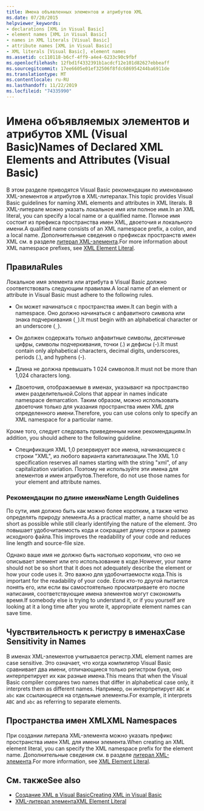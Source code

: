 ```yaml
---
title: Имена объявленных элементов и атрибутов XML
ms.date: 07/20/2015
helpviewer_keywords:
- declarations [XML in Visual Basic]
- element names [XML in Visual Basic]
- names in XML literals [Visual Basic]
- attribute names [XML in Visual Basic]
- XML literals [Visual Basic], element names
ms.assetid: cc110118-b6cf-4ff9-a4e4-6233c90c9fbf
ms.openlocfilehash: 12fbd1f4332391b1acdcf12e101d82627ebbeaff
ms.sourcegitcommit: 17ee6605e01ef32506f8fdc686954244ba6911de
ms.translationtype: MT
ms.contentlocale: ru-RU
ms.lasthandoff: 11/22/2019
ms.locfileid: "74335990"
---
```

# <a name="names-of-declared-xml-elements-and-attributes-visual-basic"></a><span data-ttu-id="67f17-102">Имена объявляемых элементов и атрибутов XML (Visual Basic)</span><span class="sxs-lookup"><span data-stu-id="67f17-102">Names of Declared XML Elements and Attributes (Visual Basic)</span></span>
<span data-ttu-id="67f17-103">В этом разделе приводятся Visual Basic рекомендации по именованию XML-элементов и атрибутов в XML-литералах.</span><span class="sxs-lookup"><span data-stu-id="67f17-103">This topic provides Visual Basic guidelines for naming XML elements and attributes in XML literals.</span></span>  <span data-ttu-id="67f17-104">В XML-литерале можно указать локальное имя или полное имя.</span><span class="sxs-lookup"><span data-stu-id="67f17-104">In an XML literal, you can specify a local name or a qualified name.</span></span> <span data-ttu-id="67f17-105">Полное имя состоит из префикса пространства имен XML, двоеточия и локального имени.</span><span class="sxs-lookup"><span data-stu-id="67f17-105">A qualified name consists of an XML namespace prefix, a colon, and a local name.</span></span> <span data-ttu-id="67f17-106">Дополнительные сведения о префиксах пространств имен XML см. в разделе [литерал XML-элемента](../../../../visual-basic/language-reference/xml-literals/xml-element-literal.md).</span><span class="sxs-lookup"><span data-stu-id="67f17-106">For more information about XML namespace prefixes, see [XML Element Literal](../../../../visual-basic/language-reference/xml-literals/xml-element-literal.md).</span></span>  
  
## <a name="rules"></a><span data-ttu-id="67f17-107">Правила</span><span class="sxs-lookup"><span data-stu-id="67f17-107">Rules</span></span>  
 <span data-ttu-id="67f17-108">Локальное имя элемента или атрибута в Visual Basic должно соответствовать следующим правилам.</span><span class="sxs-lookup"><span data-stu-id="67f17-108">A local name of an element or attribute in Visual Basic must adhere to the following rules.</span></span>  
  
- <span data-ttu-id="67f17-109">Он может начинаться с пространства имен.</span><span class="sxs-lookup"><span data-stu-id="67f17-109">It can begin with a namespace.</span></span> <span data-ttu-id="67f17-110">Оно должно начинаться с алфавитного символа или знака подчеркивания (`_`).</span><span class="sxs-lookup"><span data-stu-id="67f17-110">It must begin with an alphabetical character or an underscore (`_`).</span></span>  
  
- <span data-ttu-id="67f17-111">Он должен содержать только алфавитные символы, десятичные цифры, символы подчеркивания, точки (.) и дефисы (-).</span><span class="sxs-lookup"><span data-stu-id="67f17-111">It must contain only alphabetical characters, decimal digits, underscores, periods (.), and hyphens (-).</span></span>  
  
- <span data-ttu-id="67f17-112">Длина не должна превышать 1 024 символов.</span><span class="sxs-lookup"><span data-stu-id="67f17-112">It must not be more than 1,024 characters long.</span></span>  
  
- <span data-ttu-id="67f17-113">Двоеточия, отображаемые в именах, указывают на пространство имен разделительной.</span><span class="sxs-lookup"><span data-stu-id="67f17-113">Colons that appear in names indicate namespace demarcation.</span></span> <span data-ttu-id="67f17-114">Таким образом, можно использовать двоеточия только для указания пространства имен XML для определенного имени.</span><span class="sxs-lookup"><span data-stu-id="67f17-114">Therefore, you can use colons only to specify an XML namespace for a particular name.</span></span>  
  
 <span data-ttu-id="67f17-115">Кроме того, следует следовать приведенным ниже рекомендациям.</span><span class="sxs-lookup"><span data-stu-id="67f17-115">In addition, you should adhere to the following guideline.</span></span>  
  
- <span data-ttu-id="67f17-116">Спецификация XML 1,0 резервирует все имена, начинающиеся с строки "XML", из любого варианта капитализации.</span><span class="sxs-lookup"><span data-stu-id="67f17-116">The XML 1.0 specification reserves all names starting with the string "xml", of any capitalization variation.</span></span> <span data-ttu-id="67f17-117">Поэтому не используйте эти имена для элементов и имен атрибутов.</span><span class="sxs-lookup"><span data-stu-id="67f17-117">Therefore, do not use those names for your element and attribute names.</span></span>  
  
### <a name="name-length-guidelines"></a><span data-ttu-id="67f17-118">Рекомендации по длине имени</span><span class="sxs-lookup"><span data-stu-id="67f17-118">Name Length Guidelines</span></span>  
 <span data-ttu-id="67f17-119">По сути, имя должно быть как можно более коротким, а также четко определять природу элемента.</span><span class="sxs-lookup"><span data-stu-id="67f17-119">As a practical matter, a name should be as short as possible while still clearly identifying the nature of the element.</span></span> <span data-ttu-id="67f17-120">Это повышает удобочитаемость кода и сокращает длину строки и размер исходного файла.</span><span class="sxs-lookup"><span data-stu-id="67f17-120">This improves the readability of your code and reduces line length and source-file size.</span></span>  
  
 <span data-ttu-id="67f17-121">Однако ваше имя не должно быть настолько коротким, что оно не описывает элемент или его использование в коде.</span><span class="sxs-lookup"><span data-stu-id="67f17-121">However, your name should not be so short that it does not adequately describe the element or how your code uses it.</span></span> <span data-ttu-id="67f17-122">Это важно для удобочитаемости кода.</span><span class="sxs-lookup"><span data-stu-id="67f17-122">This is important for the readability of your code.</span></span> <span data-ttu-id="67f17-123">Если кто-то другой пытается понять его, или если вы самостоятельно просматриваете его после написания, соответствующие имена элементов могут сэкономить время.</span><span class="sxs-lookup"><span data-stu-id="67f17-123">If somebody else is trying to understand it, or if you yourself are looking at it a long time after you wrote it, appropriate element names can save time.</span></span>  
  
## <a name="case-sensitivity-in-names"></a><span data-ttu-id="67f17-124">Чувствительность к регистру в именах</span><span class="sxs-lookup"><span data-stu-id="67f17-124">Case Sensitivity in Names</span></span>  
 <span data-ttu-id="67f17-125">В именах XML-элементов учитывается регистр.</span><span class="sxs-lookup"><span data-stu-id="67f17-125">XML element names are case sensitive.</span></span> <span data-ttu-id="67f17-126">Это означает, что когда компилятор Visual Basic сравнивает два имени, отличающиеся только регистром букв, оно интерпретирует их как разные имена.</span><span class="sxs-lookup"><span data-stu-id="67f17-126">This means that when the Visual Basic compiler compares two names that differ in alphabetical case only, it interprets them as different names.</span></span> <span data-ttu-id="67f17-127">Например, он интерпретирует `ABC` и `abc` как ссылающиеся на отдельные элементы.</span><span class="sxs-lookup"><span data-stu-id="67f17-127">For example, it interprets `ABC` and `abc` as referring to separate elements.</span></span>  
  
## <a name="xml-namespaces"></a><span data-ttu-id="67f17-128">Пространства имен XML</span><span class="sxs-lookup"><span data-stu-id="67f17-128">XML Namespaces</span></span>  
 <span data-ttu-id="67f17-129">При создании литерала XML-элемента можно указать префикс пространства имен XML для имени элемента.</span><span class="sxs-lookup"><span data-stu-id="67f17-129">When creating an XML element literal, you can specify the XML namespace prefix for the element name.</span></span> <span data-ttu-id="67f17-130">Дополнительные сведения см. в разделе [литерал XML-элемента](../../../../visual-basic/language-reference/xml-literals/xml-element-literal.md).</span><span class="sxs-lookup"><span data-stu-id="67f17-130">For more information, see [XML Element Literal](../../../../visual-basic/language-reference/xml-literals/xml-element-literal.md).</span></span>  
  
## <a name="see-also"></a><span data-ttu-id="67f17-131">См. также</span><span class="sxs-lookup"><span data-stu-id="67f17-131">See also</span></span>

- [<span data-ttu-id="67f17-132">Создание XML в Visual Basic</span><span class="sxs-lookup"><span data-stu-id="67f17-132">Creating XML in Visual Basic</span></span>](../../../../visual-basic/programming-guide/language-features/xml/creating-xml.md)
- [<span data-ttu-id="67f17-133">XML-литерал элемента</span><span class="sxs-lookup"><span data-stu-id="67f17-133">XML Element Literal</span></span>](../../../../visual-basic/language-reference/xml-literals/xml-element-literal.md)
